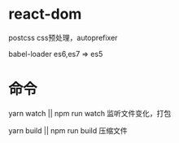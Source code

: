 # react-dom


postcss  css预处理，autoprefixer

babel-loader  es6,es7 => es5






# 命令

yarn watch || npm run watch 监听文件变化，打包


yarn build || npm run build 压缩文件


